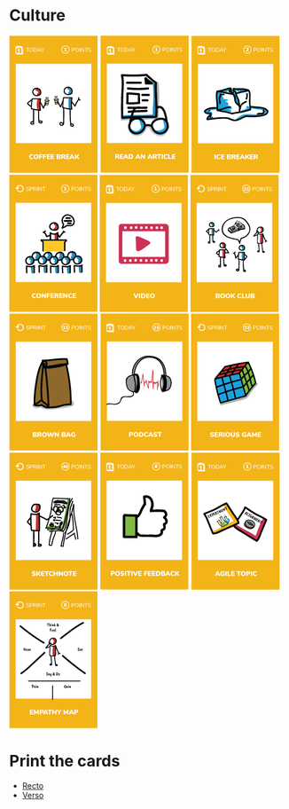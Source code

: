 # Culture
[![Have a coffee break with someone you do not know](images/coffee-break.png)](coffee-break.md)
[![Read 1 technical article](images/read-an-article.png)](read-1-article.md)
[![Start the day with an ice breaker](images/ice-breaker.png)](ice-breaker.md)
[![Attend to a conference (tech or not)](images/conference.png)](conference.md)
[![Watch a video](images/video.png)](watch-video.md)
[![Read 1 chapter from a technical book](images/book-club.png)](technical-book.md)
[![Organize a Brown bag lunch](images/brown-bag.png)](brown-bag.md)
[![Listen a craft podcast](images/podcast.png)](craft-podcast.md)
[![Test a serious game](images/serious-game.png)](serious-game.md)
[![Use a whiteboard during a meeting](images/sketchnote.png)](sketchnote-meeting.md)
[![Give positive feedback to a team mate](images/positive-feedback.png)](positive-feedback.md)
[![Discover a new agile topic](images/agile-topic.png)](agile-topics.md)
[![Empathy map](images/empathy-map.png)](empathy-map.md)

# Print the cards
* [Recto](../cards/culture-recto.pdf)  
* [Verso](../cards/culture-verso.pdf)
